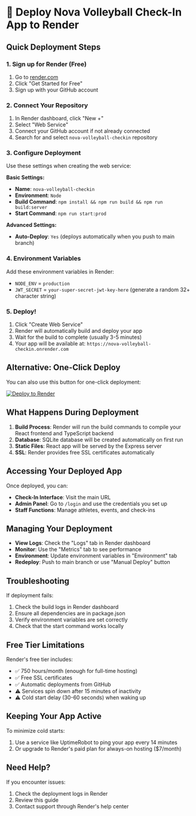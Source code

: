 # 🚀 Deploy Nova Volleyball Check-In App to Render

## Quick Deployment Steps

### 1. Sign up for Render (Free)
1. Go to [render.com](https://render.com)
2. Click "Get Started for Free"
3. Sign up with your GitHub account

### 2. Connect Your Repository
1. In Render dashboard, click "New +"
2. Select "Web Service"
3. Connect your GitHub account if not already connected
4. Search for and select `nova-volleyball-checkin` repository

### 3. Configure Deployment
Use these settings when creating the web service:

**Basic Settings:**
- **Name**: `nova-volleyball-checkin`
- **Environment**: `Node`
- **Build Command**: `npm install && npm run build && npm run build:server`
- **Start Command**: `npm run start:prod`

**Advanced Settings:**
- **Auto-Deploy**: `Yes` (deploys automatically when you push to main branch)

### 4. Environment Variables
Add these environment variables in Render:
- `NODE_ENV` = `production`
- `JWT_SECRET` = `your-super-secret-jwt-key-here` (generate a random 32+ character string)

### 5. Deploy!
1. Click "Create Web Service"
2. Render will automatically build and deploy your app
3. Wait for the build to complete (usually 3-5 minutes)
4. Your app will be available at: `https://nova-volleyball-checkin.onrender.com`

## Alternative: One-Click Deploy

You can also use this button for one-click deployment:

[![Deploy to Render](https://render.com/images/deploy-to-render-button.svg)](https://render.com/deploy?repo=https://github.com/calebgh7/nova-volleyball-checkin)

## What Happens During Deployment

1. **Build Process**: Render will run the build commands to compile your React frontend and TypeScript backend
2. **Database**: SQLite database will be created automatically on first run
3. **Static Files**: React app will be served by the Express server
4. **SSL**: Render provides free SSL certificates automatically

## Accessing Your Deployed App

Once deployed, you can:
- **Check-In Interface**: Visit the main URL
- **Admin Panel**: Go to `/login` and use the credentials you set up
- **Staff Functions**: Manage athletes, events, and check-ins

## Managing Your Deployment

- **View Logs**: Check the "Logs" tab in Render dashboard
- **Monitor**: Use the "Metrics" tab to see performance
- **Environment**: Update environment variables in "Environment" tab
- **Redeploy**: Push to main branch or use "Manual Deploy" button

## Troubleshooting

If deployment fails:
1. Check the build logs in Render dashboard
2. Ensure all dependencies are in package.json
3. Verify environment variables are set correctly
4. Check that the start command works locally

## Free Tier Limitations

Render's free tier includes:
- ✅ 750 hours/month (enough for full-time hosting)
- ✅ Free SSL certificates
- ✅ Automatic deployments from GitHub
- ⚠️ Services spin down after 15 minutes of inactivity
- ⚠️ Cold start delay (30-60 seconds) when waking up

## Keeping Your App Active

To minimize cold starts:
1. Use a service like UptimeRobot to ping your app every 14 minutes
2. Or upgrade to Render's paid plan for always-on hosting ($7/month)

## Need Help?

If you encounter issues:
1. Check the deployment logs in Render
2. Review this guide
3. Contact support through Render's help center
